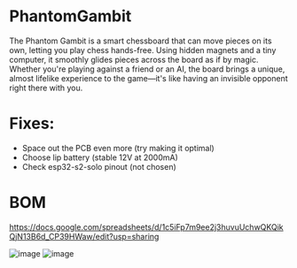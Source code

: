 # PhantomGambit
The Phantom Gambit is a smart chessboard that can move pieces on its own, letting you play chess hands-free. Using hidden magnets and a tiny computer, it smoothly glides pieces across the board as if by magic. Whether you're playing against a friend or an AI, the board brings a unique, almost lifelike experience to the game—it's like having an invisible opponent right there with you.

# Fixes:
- Space out the PCB even more (try making it optimal)
- Choose lip battery (stable 12V at 2000mA)
- Check esp32-s2-solo pinout (not chosen)

# BOM
https://docs.google.com/spreadsheets/d/1c5iFp7m9ee2j3huvuUchwQKQikQjN13B6d_CP39HWaw/edit?usp=sharing


![image](https://github.com/user-attachments/assets/a3fd3b60-48d4-494e-8dab-7763c4d75c1d)
![image](https://github.com/user-attachments/assets/e502e254-43b4-482e-9ecf-e9fbe3b13b0c)
